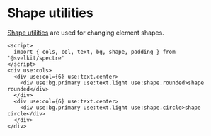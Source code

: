 # Shape utilities

[Shape utilities](https://picturepan2.github.io/spectre/utilities/shapes.html) are used for changing element shapes.

```example
<script>
  import { cols, col, text, bg, shape, padding } from '@svelkit/spectre'
</script>
<div use:cols>
  <div use:col={6} use:text.center>
    <div use:bg.primary use:text.light use:shape.rounded>shape rounded</div>
  </div>
  <div use:col={6} use:text.center>
    <div use:bg.primary use:text.light use:shape.circle>shape circle</div>
  </div>
</div>

```

